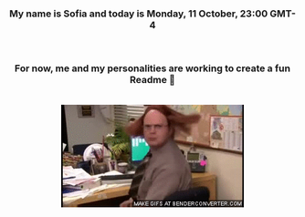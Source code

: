 


<div align="center">
<h3 >My name is Sofia and today is Monday, 11 October, 23:00 GMT-4</h3><br>
<h3 >For now, me and my personalities are working to create a fun Readme 👋
</h3><br>
<img src='img/dwight.gif' alt='working...'/>
</div>
